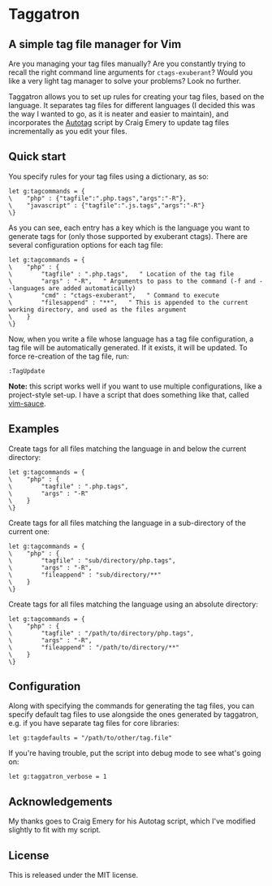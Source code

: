 # Taggatron

## A simple tag file manager for Vim

Are you managing your tag files manually? Are you constantly trying to recall the right command line arguments for `ctags-exuberant`? Would you like a very light tag manager to solve your problems? Look no further.

Taggatron allows you to set up rules for creating your tag files, based on the language. It separates tag files for different languages (I decided this was the way I wanted to go, as it is neater and easier to maintain), and incorporates the [Autotag][1] script by Craig Emery to update tag files incrementally as you edit your files.

## Quick start

You specify rules for your tag files using a dictionary, as so:

```vim
let g:tagcommands = {
\    "php" : {"tagfile":".php.tags","args":"-R"},
\    "javascript" : {"tagfile":".js.tags","args":"-R"} 
\}
```

As you can see, each entry has a key which is the language you want to generate tags for (only those supported by exuberant ctags). There are several configuration options for each tag file:

```vim
let g:tagcommands = {
\    "php" : {
\        "tagfile" : ".php.tags",   " Location of the tag file
\        "args" : "-R",   " Arguments to pass to the command (-f and --languages are added automatically)
\        "cmd" : "ctags-exuberant",   " Command to execute
\        "filesappend" : "**",   " This is appended to the current working directory, and used as the files argument
\    }
\}
```

Now, when you write a file whose language has a tag file configuration, a tag file will be automatically generated. If it exists, it will be updated. To force re-creation of the tag file, run:

```vim
:TagUpdate
```

**Note:** this script works well if you want to use multiple configurations, like a project-style set-up. I have a script that does something like that, called [vim-sauce][2].

## Examples

Create tags for all files matching the language in and below the current directory:

```vim
let g:tagcommands = {
\    "php" : {
\        "tagfile" : ".php.tags",
\        "args" : "-R"
\    }
\}
```

Create tags for all files matching the language in a sub-directory of the current one:

```vim
let g:tagcommands = {
\    "php" : {
\        "tagfile" : "sub/directory/php.tags",
\        "args" : "-R",
\        "fileappend" : "sub/directory/**"
\    }
\}
```

Create tags for all files matching the language using an absolute directory:

```vim
let g:tagcommands = {
\    "php" : {
\        "tagfile" : "/path/to/directory/php.tags",
\        "args" : "-R",
\        "fileappend" : "/path/to/directory/**"
\    }
\}
```

## Configuration

Along with specifying the commands for generating the tag files, you can specify default tag files to use alongside the ones generated by taggatron, e.g. if you have separate tag files for core libraries:

```vim
let g:tagdefaults = "/path/to/other/tag.file"
```

If you're having trouble, put the script into debug mode to see what's going on:

```vim
let g:taggatron_verbose = 1
```

## Acknowledgements

My thanks goes to Craig Emery for his Autotag script, which I've modified slightly to fit with my script.

## License

This is released under the MIT license.

[1]: http://www.vim.org/scripts/script.php?script_id=1343
[2]: http://www.vim.org/scripts/script.php?script_id=3992
